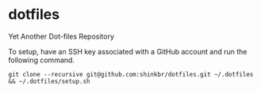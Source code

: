 # dotfiles
Yet Another Dot-files Repository

To setup, have an SSH key associated with a GitHub account and run the following command.
```
git clone --recursive git@github.com:shinkbr/dotfiles.git ~/.dotfiles && ~/.dotfiles/setup.sh
```
